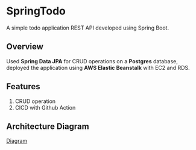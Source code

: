 # SpringTodo
A simple todo application REST API developed using Spring Boot.

## Overview
Used **Spring Data JPA** for CRUD operations on a **Postgres** database, deployed the application using **AWS Elastic Beanstalk** with EC2 and RDS.

## Features
1. CRUD operation
2. CICD with Github Action

## Architecture Diagram
[Diagram](https://asset.cloudinary.com/yilin1234/cc4ff5421104eb7ef191133eac54663d)

